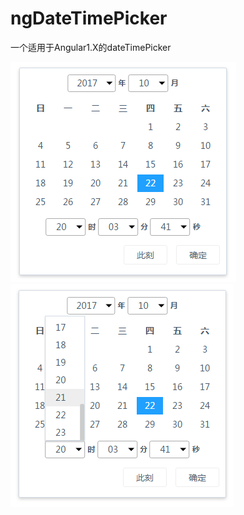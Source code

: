 # ngDateTimePicker
一个适用于Angular1.X的dateTimePicker 

![](public/images/screen1.png)![](public/images/screen2.png)
